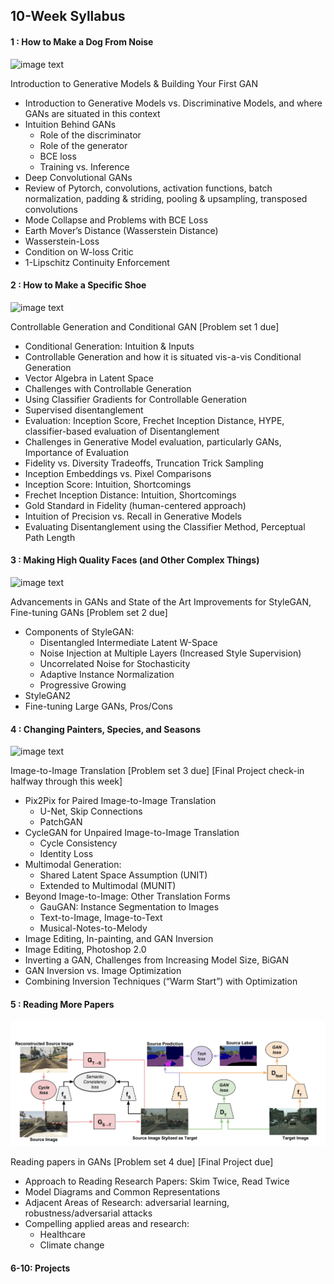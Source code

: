 ## 10-Week Syllabus

#### 1 : How to Make a Dog From Noise

![image text](https://miro.medium.com/max/700/1*SkG-eUZOBIiW0U6kWDdY3A.png)

Introduction to Generative Models & Building Your First GAN 
- Introduction to Generative Models vs. Discriminative Models, and where GANs are situated in this context
- Intuition Behind GANs
    - Role of the discriminator
    - Role of the generator
    - BCE loss
    - Training vs. Inference
- Deep Convolutional GANs
- Review of Pytorch, convolutions, activation functions, batch normalization, padding & striding, pooling & upsampling, transposed convolutions
- Mode Collapse and Problems with BCE Loss
- Earth Mover’s Distance (Wasserstein Distance)
- Wasserstein-Loss
- Condition on W-loss Critic
- 1-Lipschitz Continuity Enforcement

#### 2 : How to Make a Specific Shoe

![image text](https://3qeqpr26caki16dnhd19sv6by6v-wpengine.netdna-ssl.com/wp-content/uploads/2019/05/Example-of-100-Generated-items-of-Clothing-using-an-Conditional-GAN-1024x768.png)

Controllable Generation and Conditional GAN  [Problem set 1 due]
- Conditional Generation: Intuition & Inputs 
- Controllable Generation and how it is situated vis-a-vis Conditional Generation
- Vector Algebra in Latent Space
- Challenges with Controllable Generation 
- Using Classifier Gradients for Controllable Generation
- Supervised disentanglement 
- Evaluation: Inception Score, Frechet Inception Distance, HYPE, classifier-based evaluation of Disentanglement
- Challenges in Generative Model evaluation, particularly GANs, Importance of Evaluation
- Fidelity vs. Diversity Tradeoffs, Truncation Trick Sampling
- Inception Embeddings vs. Pixel Comparisons 
- Inception Score: Intuition, Shortcomings
- Frechet Inception Distance: Intuition, Shortcomings
- Gold Standard in Fidelity (human-centered approach)
- Intuition of Precision vs. Recall in Generative Models
- Evaluating Disentanglement using the Classifier Method, Perceptual Path Length

#### 3 : Making High Quality Faces (and Other Complex Things)

![image text](https://github.com/NVlabs/stylegan/raw/master/stylegan-teaser.png)

Advancements in GANs and State of the Art Improvements for StyleGAN, Fine-tuning GANs [Problem set 2 due]
- Components of StyleGAN: 
    - Disentangled Intermediate Latent W-Space
    - Noise Injection at Multiple Layers (Increased Style Supervision)
    - Uncorrelated Noise for Stochasticity
    - Adaptive Instance Normalization
    - Progressive Growing
- StyleGAN2
- Fine-tuning Large GANs, Pros/Cons

#### 4 : Changing Painters, Species, and Seasons

![image text](https://junyanz.github.io/CycleGAN/images/teaser.jpg)

Image-to-Image Translation [Problem set 3 due] [Final Project check-in halfway through this week]
- Pix2Pix for Paired Image-to-Image Translation
    - U-Net, Skip Connections
    - PatchGAN
- CycleGAN for Unpaired Image-to-Image Translation
    - Cycle Consistency
    - Identity Loss
- Multimodal Generation:
    - Shared Latent Space Assumption (UNIT)
    - Extended to Multimodal (MUNIT)
- Beyond Image-to-Image: Other Translation Forms
    - GauGAN: Instance Segmentation to Images
    - Text-to-Image, Image-to-Text
    - Musical-Notes-to-Melody
- Image Editing, In-painting, and GAN Inversion
- Image Editing, Photoshop 2.0
- Inverting a GAN, Challenges from Increasing Model Size, BiGAN
- GAN Inversion vs. Image Optimization
- Combining Inversion Techniques (“Warm Start”) with Optimization

#### 5 : Reading More Papers

![image text](./images/cycada.png)

Reading papers in GANs  [Problem set 4 due] [Final Project due]
- Approach to Reading Research Papers: Skim Twice, Read Twice
- Model Diagrams and Common Representations
- Adjacent Areas of Research: adversarial learning, robustness/adversarial attacks
- Compelling applied areas and research:
    - Healthcare
    - Climate change

#### 6-10: Projects